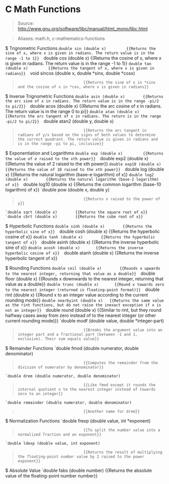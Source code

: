 # C Math Functions

> Source: http://www.gnu.org/software/libc/manual/html_mono/libc.html

> Aliases: math.h, c-mathematics-functions

$ Trignometric Functions
    `double sin (double x)         {{Returns the sine of x, where x is given in radians. The return value is in the range -1 to 1}} 
    `double cos (double x)         {{Returns the cosine of x, where x is given in radians. The return value is in the range -1 to 1}} 
    `double tan (double x)         {{Returns the tangent of x, where x is given in radians}} 
    `void sincos (double x, double *sinx, double *cosx)
>                                  {{Returns the sine of x in *sinx and the cosine of x in *cos, where x is given in radians}} 

$ Inverse Trignometric Functions
    `double asin (double x)        {{Returns the arc sine of x in radians. The return value is in the range -pi/2 to pi/2}} 
    `double acos (double x)        {{Returns the arc cosine of x in radians. The return value is in the range 0 to pi}} 
    `double atan (double x)        {{Returns the arc tangent of x in radians. The return is in the range -pi/2 to pi/2}} 
    `double atan2 (double y, double x)
>                                  {{Returns the arc tangent in radians of y/x based on the signs of both values to determine the correct quadrant. The return value is given in radians and is in the range -pi to pi, inclusive}} 

$ Exponentiation and Logarithms
    `double exp (double x)         {{Returns the value of e raised to the xth power}} 
    `double exp2 (double x)        {{Returns the value of 2 raised to the xth power}} 
    `double exp10 (double x)       {{Returns the value of 10 raised to the xth power}} 
    `double log (double x)         {{Returns the natural logarithm (base-e logarithm) of x}} 
    `double log2 (double x)        {{Returns the natural logarithm (base-2 logarithm) of x}} 
    `double log10 (double x)       {{Returns the common logarithm (base-10 logarithm) of x}} 
    `double pow (double x, double y)
>                                  {{Returns x raised to the power of y}} 
    `double sqrt (double x)        {{Returns the square root of x}} 
    `double cbrt (double x)        {{Returns the cube root of x}} 

$ Hyperbolic Functions
    `double sinh (double x)        {{Returns the hyperbolic sine of x}} 
    `double cosh (double x)        {{Returns the hyperbolic cosine of x}} 
    `double tanh (double x)        {{Returns the hyperbolic tangent of x}} 
    `double asinh (double x)       {{Returns the inverse hyperbolic sine of x}} 
    `double acosh (double x)       {{Returns the inverse hyperbolic cosine of x}} 
    `double atanh (double x)       {{Returns the inverse hyperbolic tangent of x}} 

$ Rounding Functions
    `double ceil (double x)        {{Rounds x upwards to the nearest integer, returning that value as a double}} 
    `double floor (double x)       {{Rounds x downwards to the nearest integer, returning that value as a double}} 
    `double trunc (double x)       {{Round x towards zero to the nearest integer (returned in floating-point format)}} 
    `double rint (double x)        {{Round x to an integer value according to the current rounding mode}} 
    `double nearbyint (double x)   {{Returns the same value as the rint functions, but do not raise the inexact exception if x is not an integer}} 
    `double round (double x)       {{Similar to rint, but they round halfway cases away from zero instead of to the nearest integer (or other current rounding mode)}} 
    `double modf (double value, double *integer-part)
>                                  {{Breaks the argument value into an integer part and a fractional part (between -1 and 1, exclusive). Their sum equals value}} 

$ Remainder Functions
    `double fmod (double numerator, double denominator)
>                                  {{Computes the remainder from the division of numerator by denominator}} 
    `double drem (double numerator, double denominator)
>                                  {{Like fmod except it rounds the internal quotient n to the nearest integer instead of towards zero to an integer}} 
    `double remainder (double numerator, double denominator)
>                                  {{Another name for drem}} 

$ Normalization Functions
    `double frexp (double value, int *exponent)
>                                  {{To split the number value into a normalized fraction and an exponent}} 
    `double ldexp (double value, int exponent)
>                                  {{Returns the result of multiplying the floating-point number value by 2 raised to the power exponent}} 

$ Absolute Value
    `double fabs (double number)   {{Returns the absolute value of the floating-point number number}} 

